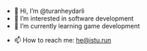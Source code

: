 - 👋 Hi, I’m @turanheydarli
- 👀 I’m interested in software development
- 🌱 I’m currently learning game development
<!---- 💞️ I’m looking to collaborate on ...--->
- 📫 How to reach me: he@istu.run

<!---
turanheydarli/turanheydarli is a ✨ special ✨ repository because its `README.md` (this file) appears on your GitHub profile.
You can click the Preview link to take a look at your changes.
--->
